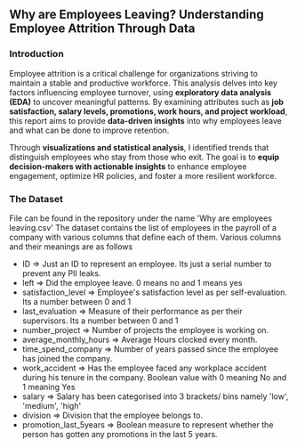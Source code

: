## Why are Employees Leaving? Understanding Employee Attrition Through Data ##
### Introduction ###
Employee attrition is a critical challenge for organizations striving to maintain a stable and productive workforce. This analysis delves into key factors influencing employee turnover, using **exploratory data analysis (EDA)** to uncover meaningful patterns. By examining attributes such as **job satisfaction, salary levels, promotions, work hours, and project workload**, this report aims to provide **data-driven insights** into why employees leave and what can be done to improve retention.

Through **visualizations and statistical analysis**, I identified trends that distinguish employees who stay from those who exit. The goal is to **equip decision-makers with actionable insights** to enhance employee engagement, optimize HR policies, and foster a more resilient workforce.
### The Dataset ###
File can be found in the repository under the name 'Why are employees leaving.csv'
The dataset contains the list of employees in the payroll of a company with various columns that define each of them. Various columns and their meanings are as follows
* ID => Just an ID to represent an employee. Its just a serial number to prevent any PII leaks.
* left => Did the employee leave. 0 means no and 1 means yes
* satisfaction_level => Employee's satisfaction level as per self-evaluation. Its a number between 0 and 1
* last_evaluation => Measure of their performance as per their supervisors. Its a number between 0 and 1
* number_project => Number of projects the employee is working on.
* average_monthly_hours => Average Hours clocked every month.
* time_spend_company => Number of years passed since the employee has joined the company.
* work_accident => Has the employee faced any workplace accident during his tenure in the company. Boolean value with 0 meaning No and 1 meaning Yes
* salary => Salary has been categorised into 3 brackets/ bins namely 'low', 'medium', 'high'
* division => Division that the employee belongs to.
* promotion_last_5years => Boolean measure to represent whether the person has gotten any promotions in the last 5 years.
